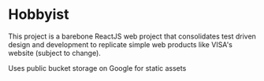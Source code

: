 # Hobbyist
This project is a barebone ReactJS web project that consolidates test driven design and development to replicate simple web products like VISA's website (subject to change).

Uses public bucket storage on Google for static assets
